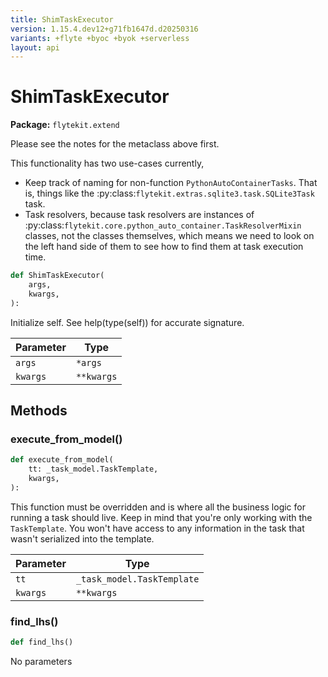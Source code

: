 ```yaml
---
title: ShimTaskExecutor
version: 1.15.4.dev12+g71fb1647d.d20250316
variants: +flyte +byoc +byok +serverless
layout: api
---
```


# ShimTaskExecutor

**Package:** `flytekit.extend`

Please see the notes for the metaclass above first.

This functionality has two use-cases currently,
* Keep track of naming for non-function ``PythonAutoContainerTasks``.  That is, things like the
:py:class:`flytekit.extras.sqlite3.task.SQLite3Task` task.
* Task resolvers, because task resolvers are instances of :py:class:`flytekit.core.python_auto_container.TaskResolverMixin`
classes, not the classes themselves, which means we need to look on the left hand side of them to see how to
find them at task execution time.


```python
def ShimTaskExecutor(
    args,
    kwargs,
):
```
Initialize self.  See help(type(self)) for accurate signature.


| Parameter | Type |
|-|-|
| `args` | ``*args`` |
| `kwargs` | ``**kwargs`` |
## Methods

### execute_from_model()

```python
def execute_from_model(
    tt: _task_model.TaskTemplate,
    kwargs,
):
```
This function must be overridden and is where all the business logic for running a task should live. Keep in
mind that you're only working with the ``TaskTemplate``. You won't have access to any information in the task
that wasn't serialized into the template.



| Parameter | Type |
|-|-|
| `tt` | `_task_model.TaskTemplate` |
| `kwargs` | ``**kwargs`` |
### find_lhs()

```python
def find_lhs()
```
No parameters
